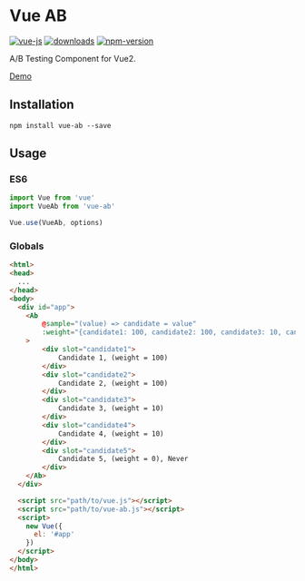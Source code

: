 Vue AB
======

[![vue-js](https://img.shields.io/badge/vue.js-2.x-brightgreen.svg?maxAge=604800)](https://vuejs.org/)
[![downloads](https://img.shields.io/npm/dt/vue-ab.svg)](https://www.npmjs.com/package/vue-ab)
[![npm-version](https://img.shields.io/npm/v/vue-ab.svg)](https://www.npmjs.com/package/vue-ab)

A/B Testing Component for Vue2.

[Demo](http://wan2land.github.io/vue-ab/)

## Installation

```
npm install vue-ab --save
```

## Usage

### ES6

```js
import Vue from 'vue'
import VueAb from 'vue-ab'

Vue.use(VueAb, options)
```

### Globals

```html
<html>
<head>
  ...
</head>
<body>
  <div id="app">
    <Ab
        @sample="(value) => candidate = value"
        :weight="{candidate1: 100, candidate2: 100, candidate3: 10, candidate4: 10}"
    >
        <div slot="candidate1">
            Candidate 1, (weight = 100)
        </div>
        <div slot="candidate2">
            Candidate 2, (weight = 100)
        </div>
        <div slot="candidate3">
            Candidate 3, (weight = 10)
        </div>
        <div slot="candidate4">
            Candidate 4, (weight = 10)
        </div>
        <div slot="candidate5">
            Candidate 5, (weight = 0), Never
        </div>
    </Ab>
  </div>

  <script src="path/to/vue.js"></script>
  <script src="path/to/vue-ab.js"></script>
  <script>
    new Vue({
      el: '#app'
    })
  </script>
</body>
</html>
```
